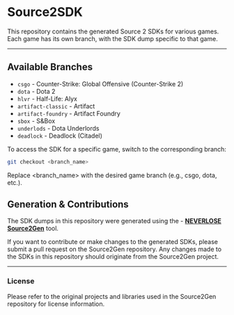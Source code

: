# Source2SDK

This repository contains the generated Source 2 SDKs for various games. Each game has its own branch, with the SDK dump specific to that game.

---

## Available Branches

- `csgo` - Counter-Strike: Global Offensive (Counter-Strike 2)
- `dota` - Dota 2
- `hlvr` - Half-Life: Alyx
- `artifact-classic` - Artifact
- `artifact-foundry` - Artifact Foundry
- `sbox` - S&Box
- `underlods` - Dota Underlords
- `deadlock` - Deadlock (Citadel)

To access the SDK for a specific game, switch to the corresponding branch:

```bash
git checkout <branch_name>
```
Replace <branch_name> with the desired game branch (e.g., csgo, dota, etc.).

## Generation & Contributions
The SDK dumps in this repository were generated using the - **[NEVERLOSE Source2Gen](https://github.com/neverlosecc/source2gen)** tool.

If you want to contribute or make changes to the generated SDKs, please submit a pull request on the Source2Gen repository. Any changes made to the SDKs in this repository should originate from the Source2Gen project.

---
### License
Please refer to the original projects and libraries used in the Source2Gen repository for license information.
